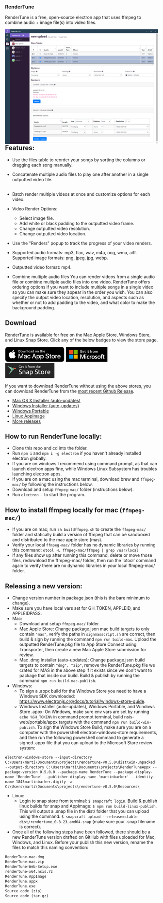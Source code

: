 ### RenderTune
RenderTune is a free, open-source electron app that uses ffmpeg to combine audio + image file(s) into video files.

<img src="./build/RenderTune-screenshot-full.png" style="float:left" alt="screenshot" />

## Features:
- Use the files table to reorder your songs by sorting the columns or dragging each song manually.
    <gif>
- Concatenate multiple audio files to play one after another in a single outputted video file.  
    <img>
- Batch render multiple videos at once and customize options for each video.
    <img>
- Video Render Options:
        <img>
    - Select image file.
    - Add white or black padding to the outputted video frame.
        <img>
    - Change outputted video resolution.
    - Change outputted video location.

- Use the "Renders" popup to track the progress of your video renders.
    <img>
- Supported audio formats: mp3, flac, wav, m4a, oog, wma, aiff. Supported image formats: png, jpeg, jpg, webp.
- Outputted video format: mp4. 

- Combine multiple audio files 
You can render videos from a single audio file or combine multiple audio files into one video. RenderTune offers ordering options if you want to include multiple songs in a single video so you can make sure they appear in the order you wish. You can also specify the output video location, resolution, and aspects such as whether or not to add padding to the video, and what color to make the background padding.

## Download
RenderTune is available for free on the Mac Apple Store, Windows Store, and Linux Snap Store. Click any of the below badges to view the store page.

<a href="https://apps.apple.com/us/app/rendertune/id1552674375"><img src="./build/mac-app-store-badge.svg" alt="Mac App Store" height="50"/></a> 
<a href="https://www.microsoft.com/store/apps/9n5710msppf1"><img src="./build/ms-store-badge.svg" alt="MS badge" height="50"/></a> 
<a href="https://snapcraft.io/rendertune"><img src="./build/snap-store-black.svg" alt="Snapcraft" height="50"/></a>

If you want to download RenderTune without using the above stores, you can download RenderTune from the [most recent Github Release](https://github.com/martinbarker/rendertune/releases/latest/).

- [Mac OS X Installer (auto-updates)](https://github.com/martinbarker/rendertune/releases/latest/download/RenderTune-mac.dmg)
- [Windows Installer (auto-updates)](https://github.com/martinbarker/rendertune/releases/latest/download/RenderTune-Web-Setup.exe)
- [Windows Portable](https://github.com/martinbarker/rendertune/releases/latest/download/RenderTune.exe)
- [Linux AppImage](https://github.com/martinbarker/rendertune/releases/latest/download/RenderTune.AppImage)
- [More releases](https://github.com/martinbarker/rendertune/releases/latest)


## How to run RenderTune locally:
- Clone this repo and cd into the folder.
- Run `npm i` and `npm i -g electron` if you haven't already installed electron globally.
- If you are on windows I recommend using command prompt, as that can launch electron apps fine, while Windows Linux Subsystem has troubles launching electron apps.
- If you are on a mac using the mac terminal, download brew and `ffmpeg-mac/` by following the instructions below.
- Download and setup `ffmpeg-mac/` folder (instructions below).
- Run `electron .` to start the program.

## How to install ffmpeg locally for mac (`ffmpeg-mac/`)
- If you are on mac; run `sh buildffmpeg.sh` to create the `ffmpeg-mac/` folder and statically build a version of ffmpeg that can be sandboxed and distributed to the mac apple store (mas).
- Verify your local `ffmpeg-mac/` folder has no dynamic libraries by running this command: 
`otool -L ffmpeg-mac/ffmpeg | grep /usr/local`
- If any files show up after running this command, delete or move those files, redownload the ffmpeg-mac/ folder, then run the 'otool' command again to verify there are no dynamic libraries in your local ffmpeg-mac/ folder. 

## Releasing a new version:
- Change version number in package.json (this is the bare minimum to change).
- Make sure you have local vars set for GH_TOKEN, APPLEID, and APPLEIDPASS.
- Mac: 
    - Download and setup `ffmpeg-mac/` folder.
    - Mac Apple Store: Change package.json mac build targets to only contain `"mas"`, verify the paths in `signmasscript.sh` are correct, then build & sign by running the command `npm run build-mas`. Upload the outputted RenderTune.pkg file to App Store Connect using Transporter, then create a new Mac Apple Store submission for review.
    - Mac .dmg Installer (auto-updates): Change package.json build targets to contain `"dmg", "zip"`, remove the RenderTune.pkg file we crated for MAS in the above step if it exists since we don't want to package that inside our build. Build & publish by running the command `npm run build-mac-publish`.
- Windows:
    - To sign a .appx build for the Windows Store you need to have a Windows SDK downloaded: https://www.electronjs.org/docs/tutorial/windows-store-guide.
    - Windows Installer (auto-updates), Windows Portable, and Windows Store .appx: On Windows, make sure env vars are set by running `echo %GH_TOKEN%` in command prompt terminal, build nsis-web/portable/appx targets with the command `npm run build-win-publish`. To sign the Windows Store Build, make sure you are on a computer with the powershell electron-windows-store requirements, and then run the following powershell command to generate a signed .appx file that you can upload to the Microsoft Store review system:
```
electron-windows-store --input-directory C:\Users\marti\Documents\projects\rendertune-v0.5.0\dist\win-unpacked --output-directory C:\Users\marti\Documents\projects\RenderTuneAppx --package-version 0.5.0.0 --package-name RenderTune --package-display-name 'RenderTune' --publisher-display-name 'martinbarker' --identity-name 1845martinbarker.digify -a C:\Users\marti\Documents\projects\rendertune-v0.5.0\Resources\
```
- Linux: 
    - Login to snap store from terminal: `$ snapcraft login`. Build & publish linux builds for snap and AppImage: `$ npm run build-linux-publish`. This will output a .snap file in the dist/ folder that you can upload using the command: `$ snapcraft upload --release=stable dist/rendertune_0.3.23_amd64.snap` (make sure your .snap filename is correct).
- Once all of the following steps have been followed, there should be a new RenderTune version drafted on GitHub with files uploaded for Mac, Windows, and Linux. Before your publish this new version, rename the files to match this naming convention:
```
RenderTune-mac.dmg
RenderTune-mac.zip
RenderTune-Web-Setup.exe
rendertune-x64.nsis.7z
RenderTune.AppImage
RenderTune.appx
RenderTune.exe
Source code (zip)
Source code (tar.gz)
```
